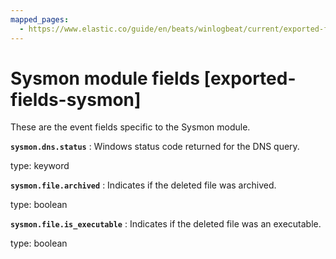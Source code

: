 ```yaml
---
mapped_pages:
  - https://www.elastic.co/guide/en/beats/winlogbeat/current/exported-fields-sysmon.html
---
```


<!-- This file is generated! See scripts/generate_fields_docs.py -->

# Sysmon module fields [exported-fields-sysmon]

These are the event fields specific to the Sysmon module.

**`sysmon.dns.status`**
:   Windows status code returned for the DNS query.

type: keyword


**`sysmon.file.archived`**
:   Indicates if the deleted file was archived.

type: boolean


**`sysmon.file.is_executable`**
:   Indicates if the deleted file was an executable.

type: boolean


